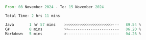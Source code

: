 <!--START_SECTION:waka-->

```rust
From: 08 November 2024 - To: 15 November 2024

Total Time: 2 hrs 11 mins

Java       1 hr 57 mins    >>>>>>>>>>>>>>>>>>>>>>---   89.54 %
C#         8 mins          >>-----------------------   06.20 %
Markdown   5 mins          >------------------------   04.26 %
```

<!--END_SECTION:waka-->

